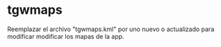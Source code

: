 # tgwmaps

Reemplazar el archivo "tgwmaps.kml" por uno nuevo o actualizado para modificar modificar los mapas de la app.
